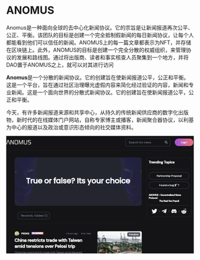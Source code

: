 # ANOMUS

<p>Anomus是一种面向全球的去中心化新闻协议。它的宗旨是让新闻报道再次公平、公正、平衡。该团队的目标是创建一个完全抵制假新闻的每日新闻协议，让每个人都能看到他们可以信任的新闻。ANOMUS上的每一篇文章都表示为NFT，并存储在区块链上。此外，ANOMUS的目标是创建一个完全分散的权威组织，来管理协议的发展和路线图。通过将出版商、读者和事实核查人员聚集到一个地方，并将DAO置于ANOMUS之上，就可以对其进行访问</p>

**Anomus**是一个分散的新闻协议。它的创建旨在使新闻报道公平，公正和平衡。这是一个平台，旨在通过社区治理曝光虚假内容来简化经过验证的内容，新闻和专业新闻。这是一个面向世界的分散式新闻协议。它的创建旨在使新闻报道公平，公正和平衡。

今天，有许多新闻报道来源和共享中心，从持久的传统新闻供应商的数字化出版物，新时代的在线媒体门户网站，自称专家博主或播客，新闻聚合器协议，以利基为中心的报道以及政治或意识形态倾向的社交媒体资料。

![1](1.PNG)

